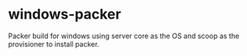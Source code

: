 # windows-packer
Packer build for windows using server core as the OS and scoop as the provisioner to install packer.
